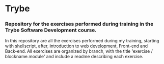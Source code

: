 # Trybe
### Repository for the exercises performed during training in the Trybe Software Development course.

In this repository are all the exercises performed during my training, starting with shellscript, after, introduction to web development, Front-end and Back-end.
All exercises are organized by branch, with the title 'exercise / blockname.module' and include a readme describing each exercise.
